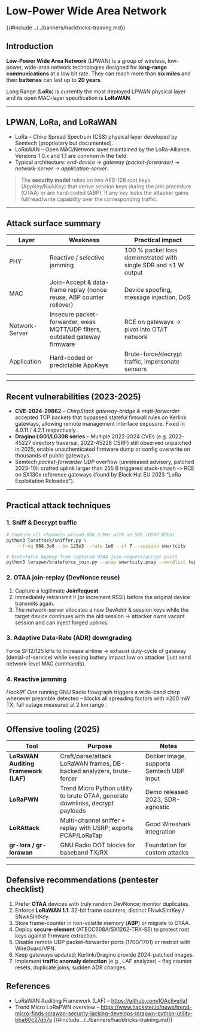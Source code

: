 # Low-Power Wide Area Network

{{#include ../../banners/hacktricks-training.md}}

## Introduction

**Low-Power Wide Area Network** (LPWAN) is a group of wireless, low-power, wide-area network technologies designed for **long-range communications** at a low bit rate.
They can reach more than **six miles** and their **batteries** can last up to **20 years**.

Long Range (**LoRa**) is currently the most deployed LPWAN physical layer and its open MAC-layer specification is **LoRaWAN**.

---

## LPWAN, LoRa, and LoRaWAN

* LoRa – Chirp Spread Spectrum (CSS) physical layer developed by Semtech (proprietary but documented).
* LoRaWAN – Open MAC/Network layer maintained by the LoRa-Alliance. Versions 1.0.x and 1.1 are common in the field.
* Typical architecture: *end-device → gateway (packet-forwarder) → network-server → application-server*.

> The **security model** relies on two AES-128 root keys (AppKey/NwkKey) that derive session keys during the *join* procedure (OTAA) or are hard-coded (ABP). If any key leaks the attacker gains full read/write capability over the corresponding traffic.

---

## Attack surface summary

| Layer | Weakness | Practical impact |
|-------|----------|------------------|
| PHY | Reactive / selective jamming | 100 % packet loss demonstrated with single SDR and <1 W output |
| MAC | Join-Accept & data-frame replay (nonce reuse, ABP counter rollover) | Device spoofing, message injection, DoS |
| Network-Server | Insecure packet-forwarder, weak MQTT/UDP filters, outdated gateway firmware | RCE on gateways → pivot into OT/IT network |
| Application | Hard-coded or predictable AppKeys | Brute-force/decrypt traffic, impersonate sensors |

---

## Recent vulnerabilities (2023-2025)

* **CVE-2024-29862** – *ChirpStack gateway-bridge & mqtt-forwarder* accepted TCP packets that bypassed stateful firewall rules on Kerlink gateways, allowing remote management interface exposure. Fixed in 4.0.11 / 4.2.1 respectively .
* **Dragino LG01/LG308 series** – Multiple 2022-2024 CVEs (e.g. 2022-45227 directory traversal, 2022-45228 CSRF) still observed unpatched in 2025; enable unauthenticated firmware dump or config overwrite on thousands of public gateways .
* Semtech *packet-forwarder UDP* overflow (unreleased advisory, patched 2023-10): crafted uplink larger than 255 B triggered stack-smash ‑> RCE on SX130x reference gateways (found by Black Hat EU 2023 “LoRa Exploitation Reloaded”).

---

## Practical attack techniques

### 1. Sniff & Decrypt traffic

```bash
# Capture all channels around 868.3 MHz with an SDR (USRP B205)
python3 lorattack/sniffer.py \
    --freq 868.3e6 --bw 125e3 --rate 1e6 --sf 7 --session smartcity

# Bruteforce AppKey from captured OTAA join-request/accept pairs
python3 lorapwn/bruteforce_join.py --pcap smartcity.pcap --wordlist top1m.txt
```

### 2. OTAA join-replay (DevNonce reuse)

1. Capture a legitimate **JoinRequest**.
2. Immediately retransmit it (or increment RSSI) before the original device transmits again.
3. The network-server allocates a new DevAddr & session keys while the target device continues with the old session → attacker owns vacant session and can inject forged uplinks.

### 3. Adaptive Data-Rate (ADR) downgrading

Force SF12/125 kHz to increase airtime → exhaust duty-cycle of gateway (denial-of-service) while keeping battery impact low on attacker (just send network-level MAC commands).

### 4. Reactive jamming

*HackRF One* running GNU Radio flowgraph triggers a wide-band chirp whenever preamble detected – blocks all spreading factors with ≤200 mW TX; full outage measured at 2 km range .

---

## Offensive tooling (2025)

| Tool | Purpose | Notes |
|------|---------|-------|
| **LoRaWAN Auditing Framework (LAF)** | Craft/parse/attack LoRaWAN frames, DB-backed analyzers, brute-forcer | Docker image, supports Semtech UDP input |
| **LoRaPWN** | Trend Micro Python utility to brute OTAA, generate downlinks, decrypt payloads | Demo released 2023, SDR-agnostic |
| **LoRAttack** | Multi-channel sniffer + replay with USRP; exports PCAP/LoRaTap | Good Wireshark integration |
| **gr-lora / gr-lorawan** | GNU Radio OOT blocks for baseband TX/RX | Foundation for custom attacks |

---

## Defensive recommendations (pentester checklist)

1. Prefer **OTAA** devices with truly random DevNonce; monitor duplicates.
2. Enforce **LoRaWAN 1.1**: 32-bit frame counters, distinct FNwkSIntKey / SNwkSIntKey.
3. Store frame-counter in non-volatile memory (**ABP**) or migrate to OTAA.
4. Deploy **secure-element** (ATECC608A/SX1262-TRX-SE) to protect root keys against firmware extraction.
5. Disable remote UDP packet-forwarder ports (1700/1701) or restrict with WireGuard/VPN.
6. Keep gateways updated; Kerlink/Dragino provide 2024-patched images.
7. Implement **traffic anomaly detection** (e.g., LAF analyzer) – flag counter resets, duplicate joins, sudden ADR changes.



## References

* LoRaWAN Auditing Framework (LAF) – https://github.com/IOActive/laf
* Trend Micro LoRaPWN overview – https://www.hackster.io/news/trend-micro-finds-lorawan-security-lacking-develops-lorapwn-python-utility-bba60c27d57a
{{#include ../../banners/hacktricks-training.md}}
